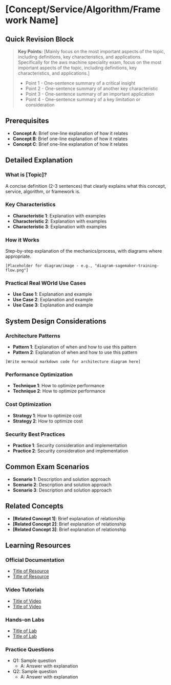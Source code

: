 # [Concept/Service/Algorithm/Framework Name]

## Quick Revision Block
> **Key Points:**
[Mainly focus on the most important aspects of the topic, including definitions, key characteristics, and applications. Specifically for the aws machine speciality exam, focus on the most important aspects of the topic, including definitions, key characteristics, and applications.]
> * Point 1 - One-sentence summary of a critical insight
> * Point 2 - One-sentence summary of another key characteristic
> * Point 3 - One-sentence summary of an important application
> * Point 4 - One-sentence summary of a key limitation or consideration

## Prerequisites
* **Concept A**: Brief one-line explanation of how it relates
* **Concept B**: Brief one-line explanation of how it relates
* **Concept C**: Brief one-line explanation of how it relates

## Detailed Explanation

### What is [Topic]?
A concise definition (2-3 sentences) that clearly explains what this concept, service, algorithm, or framework is.

### Key Characteristics
* **Characteristic 1**: Explanation with examples
* **Characteristic 2**: Explanation with examples
* **Characteristic 3**: Explanation with examples

### How it Works
Step-by-step explanation of the mechanics/process, with diagrams where appropriate.

```
[Placeholder for diagram/image - e.g., "diagram-sagemaker-training-flow.png"]
```

### Practical Real WOrld Use Cases
* **Use Case 1**: Explanation and example
* **Use Case 2**: Explanation and example
* **Use Case 3**: Explanation and example

## System Design Considerations

### Architecture Patterns
* **Pattern 1**: Explanation of when and how to use this pattern
* **Pattern 2**: Explanation of when and how to use this pattern

```
[Write mermaid markdown code for architecture diagram here]
```

### Performance Optimization
* **Technique 1**: How to optimize performance
* **Technique 2**: How to optimize performance

### Cost Optimization
* **Strategy 1**: How to optimize cost
* **Strategy 2**: How to optimize cost

### Security Best Practices
* **Practice 1**: Security consideration and implementation
* **Practice 2**: Security consideration and implementation

## Common Exam Scenarios
* **Scenario 1**: Description and solution approach
* **Scenario 2**: Description and solution approach
* **Scenario 3**: Description and solution approach

## Related Concepts
* **[Related Concept 1]**: Brief explanation of relationship
* **[Related Concept 2]**: Brief explanation of relationship
* **[Related Concept 3]**: Brief explanation of relationship

## Learning Resources

### Official Documentation
* [Title of Resource](URL)
* [Title of Resource](URL)

### Video Tutorials
* [Title of Video](URL)
* [Title of Video](URL)

### Hands-on Labs
* [Title of Lab](URL)
* [Title of Lab](URL)

### Practice Questions
* Q1: Sample question
  * A: Answer with explanation
* Q2: Sample question
  * A: Answer with explanation
